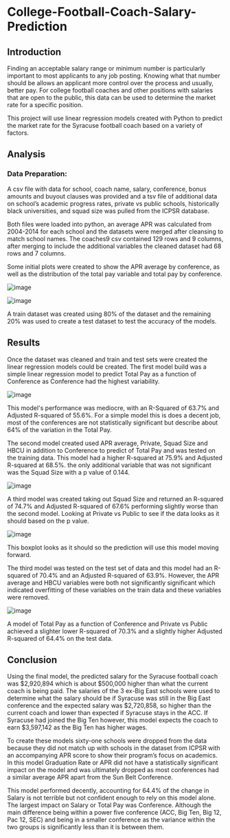 # College-Football-Coach-Salary-Prediction

## Introduction

Finding an acceptable salary range or minimum number is particularly important to most applicants to any job posting. Knowing what that number should be allows an applicant more control over the process and usually, better pay. For college football coaches and other positions with salaries that are open to the public, this data can be used to determine the market rate for a specific position.

This project will use linear regression models created with Python to predict the market rate for the Syracuse football coach based on a variety of factors. 



## Analysis

### Data Preparation:

A csv file with data for school, coach name, salary, conference, bonus amounts and buyout clauses was provided and a tsv file of additional data on school’s academic progress rates, private vs public schools, historically black universities, and squad size was pulled from the ICPSR database.

Both files were loaded into python, an average APR was calculated from 2004-2014 for each school and the datasets were merged after cleansing to match school names.
The coaches9 csv contained 129 rows and 9 columns, after merging to include the additional variables the cleaned dataset had 68 rows and 7 columns.

 Some initial plots were created to show the APR average by conference, as well as the distribution of the total pay variable and total pay by conference. 
 
 ![image](https://user-images.githubusercontent.com/94664740/227395302-82e1251a-e1ac-48b6-8e34-39dee13a04f3.png)


![image](https://user-images.githubusercontent.com/94664740/227395327-d243bd46-4c0a-4f28-ac8e-06ddc38a806e.png)


A train dataset was created using 80% of the dataset and the remaining 20% was used to create a test dataset to test the accuracy of the models.


## Results

Once the dataset was cleaned and train and test sets were created the linear regression models could be created. The first model build was a simple linear regression model to predict Total Pay as a function of Conference as Conference had the highest variability.

![image](https://user-images.githubusercontent.com/94664740/227395419-6ce7f803-644e-4ea9-9e41-8ef26e9f75da.png)

This model's performance was mediocre, with an R-Squared of 63.7% and Adjusted R-squared of 55.6%. For a simple model this is does a decent job, most of the conferences are not statistically significant but describe about 64% of the variation in the Total Pay.

The second model created used APR average, Private, Squad Size and HBCU in addition to Conference to predict of Total Pay and was tested on the training data. This model had a higher R-squared at 75.9% and Adjusted R-squared at 68.5%. the only additional variable that was not significant was the Squad Size with a p value of 0.144.


![image](https://user-images.githubusercontent.com/94664740/227395712-13e1acd7-4d60-404c-8a92-9c5712bc61b3.png)

A third model was created taking out Squad Size and returned an R-squared of 74.7% and Adjusted R-squared of 67.6% performing slightly worse than the second model. Looking at Private vs Public to see if the data looks as it should based on the p value.

![image](https://user-images.githubusercontent.com/94664740/227395820-a3e4f501-3b8a-4cfc-8724-6fbbf1a47dd7.png)


This boxplot looks as it should so the prediction will use this model moving forward.

The third model was tested on the test set of data and this model had an R-squared of 70.4% and an Adjusted R-squared of 63.9%. However, the APR average and HBCU variables were both not significantly significant which indicated overfitting of these variables on the train data and these variables were removed.


![image](https://user-images.githubusercontent.com/94664740/227395856-e935501f-2dc3-4e52-b54b-11cac3c7a28d.png)

A model of Total Pay as a function of Conference and Private vs Public achieved a slighter lower R-squared of 70.3% and a slightly higher Adjusted R-squared of 64.4% on the test data.

## Conclusion

Using the final model, the predicted salary for the Syracuse football coach was $2,920,894 which is about $500,000 higher than what the current coach is being paid. The salaries of the 3 ex-Big East schools were used to determine what the salary should be if Syracuse was still in the Big East conference and the expected salary was $2,720,858, so higher than the current coach and lower than expected if Syracuse stays in the ACC. If Syracuse had joined the Big Ten however, this model expects the coach to earn $3,597,142 as the Big Ten has higher wages.

To create these models sixty-one schools were dropped from the data because they did not match up with schools in the dataset from ICPSR with an accompanying APR score to show their program’s focus on academics. In this model Graduation Rate or APR did not have a statistically significant impact on the model and was ultimately dropped as most conferences had a similar average APR apart from the Sun Belt Conference.

This model performed decently, accounting for 64.4% of the change in Salary is not terrible but not confident enough to rely on this model alone.  The largest impact on Salary or Total Pay was Conference. Although the main difference being within a power five conference (ACC, Big Ten, Big 12, Pac 12, SEC) and being in a smaller conference as the variance within the two groups is significantly less than it is between them. 






